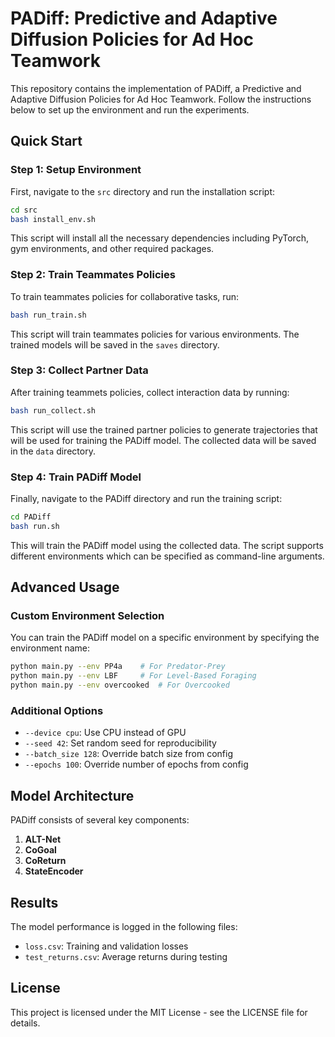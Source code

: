 # PADiff: Predictive and Adaptive Diffusion Policies for Ad Hoc Teamwork

This repository contains the implementation of PADiff, a Predictive and Adaptive Diffusion Policies for Ad Hoc Teamwork. Follow the instructions below to set up the environment and run the experiments.

## Quick Start

### Step 1: Setup Environment

First, navigate to the `src` directory and run the installation script:

```bash
cd src
bash install_env.sh
```

This script will install all the necessary dependencies including PyTorch, gym environments, and other required packages.

### Step 2: Train Teammates Policies

To train teammates policies for collaborative tasks, run:

```bash
bash run_train.sh
```

This script will train teammates policies for various environments. The trained models will be saved in the `saves` directory.

### Step 3: Collect Partner Data

After training teammets policies, collect interaction data by running:

```bash
bash run_collect.sh
```

This script will use the trained partner policies to generate trajectories that will be used for training the PADiff model. The collected data will be saved in the `data` directory.

### Step 4: Train PADiff Model

Finally, navigate to the PADiff directory and run the training script:

```bash
cd PADiff
bash run.sh
```

This will train the PADiff model using the collected data. The script supports different environments which can be specified as command-line arguments.

## Advanced Usage

### Custom Environment Selection

You can train the PADiff model on a specific environment by specifying the environment name:

```bash
python main.py --env PP4a    # For Predator-Prey
python main.py --env LBF     # For Level-Based Foraging
python main.py --env overcooked  # For Overcooked
```

### Additional Options

- `--device cpu`: Use CPU instead of GPU
- `--seed 42`: Set random seed for reproducibility
- `--batch_size 128`: Override batch size from config
- `--epochs 100`: Override number of epochs from config

## Model Architecture

PADiff consists of several key components:

1. **ALT-Net**
2. **CoGoal**
3. **CoReturn**
4. **StateEncoder**

## Results

The model performance is logged in the following files:
- `loss.csv`: Training and validation losses
- `test_returns.csv`: Average returns during testing


## License

This project is licensed under the MIT License - see the LICENSE file for details.